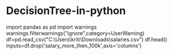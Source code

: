 # DecisionTree-in-python
import pandas as pd
import warnings
warnings.filterwarnings("ignore",category=UserWarning)
df=pd.read_csv("C:\\Users\\kriti\\Downloads\\salaries.csv")
df.head()
inputs=df.drop('salary_more_then_100k',axis='columns')
